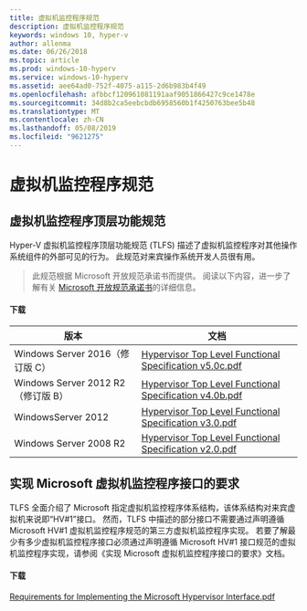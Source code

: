 ```yaml
---
title: 虚拟机监控程序规范
description: 虚拟机监控程序规范
keywords: windows 10, hyper-v
author: allenma
ms.date: 06/26/2018
ms.topic: article
ms.prod: windows-10-hyperv
ms.service: windows-10-hyperv
ms.assetid: aee64ad0-752f-4075-a115-2d6b983b4f49
ms.openlocfilehash: afbbcf120961081191aaf9051866427c9ce1478e
ms.sourcegitcommit: 34d8b2ca5eebcbdb6958560b1f4250763bee5b48
ms.translationtype: MT
ms.contentlocale: zh-CN
ms.lasthandoff: 05/08/2019
ms.locfileid: "9621275"
---
```

# <a name="hypervisor-specifications"></a>虚拟机监控程序规范

## <a name="hypervisor-top-level-functional-specification"></a>虚拟机监控程序顶层功能规范

Hyper-V 虚拟机监控程序顶层功能规范 (TLFS) 描述了虚拟机监控程序对其他操作系统组件的外部可见的行为。 此规范对来宾操作系统开发人员很有用。
  
> 此规范根据 Microsoft 开放规范承诺书而提供。  阅读以下内容，进一步了解有关 [Microsoft 开放规范承诺书](https://docs.microsoft.com/openspecs/dev_center/ms-devcentlp/51a0d3ff-9f77-464c-b83f-2de08ed28134)的详细信息。  

#### <a name="download"></a>下载
版本 | 文档
--- | ---
Windows Server 2016（修订版 C） | [Hypervisor Top Level Functional Specification v5.0c.pdf](https://github.com/MicrosoftDocs/Virtualization-Documentation/raw/live/tlfs/Hypervisor%20Top%20Level%20Functional%20Specification%20v5.0C.pdf)
Windows Server 2012 R2（修订版 B） | [Hypervisor Top Level Functional Specification v4.0b.pdf](https://github.com/Microsoft/Virtualization-Documentation/raw/master/tlfs/Hypervisor%20Top%20Level%20Functional%20Specification%20v4.0b.pdf)
WindowsServer 2012 | [Hypervisor Top Level Functional Specification v3.0.pdf](https://github.com/Microsoft/Virtualization-Documentation/raw/master/tlfs/Hypervisor%20Top%20Level%20Functional%20Specification%20v3.0.pdf)
Windows Server 2008 R2 | [Hypervisor Top Level Functional Specification v2.0.pdf](https://github.com/Microsoft/Virtualization-Documentation/raw/master/tlfs/Hypervisor%20Top%20Level%20Functional%20Specification%20v2.0.pdf)

## <a name="requirements-for-implementing-the-microsoft-hypervisor-interface"></a>实现 Microsoft 虚拟机监控程序接口的要求

TLFS 全面介绍了 Microsoft 指定虚拟机监控程序体系结构，该体系结构对来宾虚拟机来说即“HV#1”接口。  然而，TLFS 中描述的部分接口不需要通过声明遵循 Microsoft HV#1 虚拟机监控程序规范的第三方虚拟机监控程序实现。 若要了解最少有多少虚拟机监控程序接口必须通过声明遵循 Microsoft HV#1 接口规范的虚拟机监控程序实现，请参阅《实现 Microsoft 虚拟机监控程序接口的要求》文档。

#### <a name="download"></a>下载

[Requirements for Implementing the Microsoft Hypervisor Interface.pdf](https://github.com/Microsoft/Virtualization-Documentation/raw/master/tlfs/Requirements%20for%20Implementing%20the%20Microsoft%20Hypervisor%20Interface.pdf)
